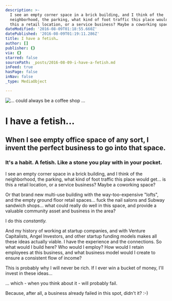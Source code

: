 ```yaml
---
description: >-
  I see an empty corner space in a brick building, and I think of the
  neighborhood, the parking, what kind of foot traffic this place would get… is
  this a retail location, or a service business? Maybe a coworking space?
dateModified: '2016-08-09T01:18:55.660Z'
datePublished: '2016-08-09T01:19:11.286Z'
title: I have a fetish…
author: []
publisher: {}
via: {}
starred: false
sourcePath: _posts/2016-08-09-i-have-a-fetish.md
inFeed: true
hasPage: false
inNav: false
_type: MediaObject

---
```

![... could always be a coffee shop ...](https://the-grid-user-content.s3-us-west-2.amazonaws.com/6d23f213-5c35-4ee3-b098-5aa0747a0918.jpg)

# I have a fetish...

## When I see empty office space of any sort, I invent the perfect business to go into that space.

### It's a habit. A fetish. Like a stone you play with in your pocket.

I see an empty corner space in a brick building, and I think of the neighborhood, the parking, what kind of foot traffic this place would get... is this a retail location, or a service business? Maybe a coworking space?

Or that brand new multi-use building with the way-too-expensive "lofts", and the empty ground floor retail spaces... fuck the nail salons and Subway sandwich shops... what could really do well in this space, and provide a valuable community asset and business in the area?

I do this _constantly._

And my history of working at startup companies, and with Venture Capitalists, Angel Investors, and other startup funding models makes all these ideas actually viable. I have the experience and the connections. So what would I build here? Who would I employ? How would I retain employees at this business, and what business model would I create to ensure a consistent flow of income?

This is probably why I will never be rich. If I ever win a bucket of money, I'll invest in these ideas...

... which - when you think about it - will probably fail.

Because, after all, a business already failed in this spot, didn't it? :-)